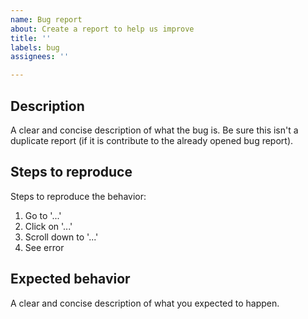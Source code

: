 ```yaml
---
name: Bug report
about: Create a report to help us improve
title: ''
labels: bug
assignees: ''

---
```


## Description
A clear and concise description of what the bug is. Be sure this isn't a duplicate report (if it is contribute to the already opened bug report).

## Steps to reproduce
Steps to reproduce the behavior:
1. Go to '...'
2. Click on '...'
3. Scroll down to '...'
4. See error

## Expected behavior
A clear and concise description of what you expected to happen.
